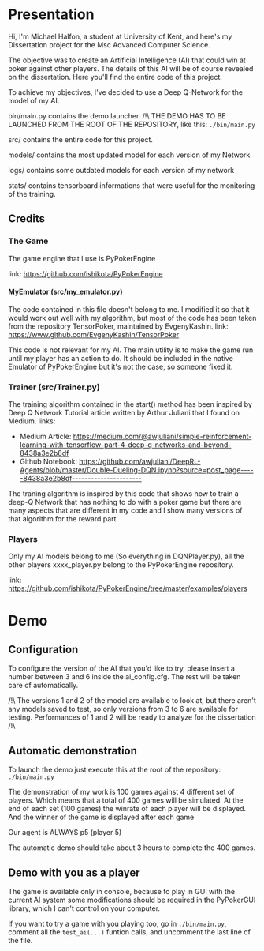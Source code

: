 # Presentation

Hi, I'm Michael Halfon, a student at University of Kent, and here's my Dissertation project for the Msc Advanced Computer Science.

The objective was to create an Artificial Intelligence (AI) that could win at poker against other players. The details of this AI will be of course revealed on the dissertation. Here you'll find the entire code of this project.

To achieve my objectives, I've decided to use a Deep Q-Network for the model of my AI.

bin/main.py contains the demo launcher. /!\ THE DEMO HAS TO BE LAUNCHED FROM THE ROOT OF THE REPOSITORY, like this: `./bin/main.py`

src/ contains the entire code for this project.

models/ contains the most updated model for each version of my Network

logs/ contains some outdated models for each version of my network

stats/ contains tensorboard informations that were useful for the monitoring of the training.

## Credits

### The Game

The game engine that I use is PyPokerEngine

link: https://github.com/ishikota/PyPokerEngine

#### MyEmulator (src/my_emulator.py)

The code contained in this file doesn't belong to me. I modified it so that it would work out well with my algorithm, but most of the code has been taken from the repository TensorPoker, maintained by EvgenyKashin.
link: https://www.github.com/EvgenyKashin/TensorPoker

This code is not relevant for my AI. The main utility is to make the game run until my player has an action to do.
It should be included in the native Emulator of PyPokerEngine but it's not the case, so someone fixed it.

### Trainer (src/Trainer.py)

The training algorithm contained in the start() method has been inspired by Deep Q Network Tutorial article written by Arthur Juliani that I found on Medium.
links:
- Medium Article: https://medium.com/@awjuliani/simple-reinforcement-learning-with-tensorflow-part-4-deep-q-networks-and-beyond-8438a3e2b8df
- Github Notebook: https://github.com/awjuliani/DeepRL-Agents/blob/master/Double-Dueling-DQN.ipynb?source=post_page-----8438a3e2b8df----------------------

The traning algorithm is inspired by this code that shows how to train a deep-Q Network that has nothing to do with a poker game but there are many aspects that are different in my code and I show many versions of that algorithm for the reward part.

### Players

Only my AI models belong to me (So everything in DQNPlayer.py), all the other players xxxx_player.py belong to the
PyPokerEngine repository.

link: https://github.com/ishikota/PyPokerEngine/tree/master/examples/players

# Demo

## Configuration
To configure the version of the AI that you'd like to try, please insert a number between 3 and 6 inside the ai_config.cfg. The rest will be taken care of automatically.

/!\ The versions 1 and 2 of the model are available to look at, but there aren't any models saved to test, so only versions from 3 to 6 are available for testing. Performances of 1 and 2 will be ready to analyze for the dissertation /!\

## Automatic demonstration

To launch the demo just execute this at the root of the repository: `./bin/main.py`

The demonstration of my work is 100 games against 4 different set of players. Which means that a total of 400 games will be simulated. At the end of each set (100 games) the winrate of each player will be displayed. And the winner of the game is displayed after each game

Our agent is ALWAYS p5 (player 5)

The automatic demo should take about 3 hours to complete the 400 games.


## Demo with you as a player

The game is available only in console, because to play in GUI with the current AI system some modifications should be required in the PyPokerGUI library, which I can't control on your computer.

If you want to try a game with you playing too, go in `./bin/main.py`, comment all the `test_ai(...)` funtion calls, and uncomment the last line of the file.
